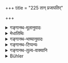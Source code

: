 +++
title = "225 तान् प्रजापतिर्"

+++

<details><summary>गङ्गानथ-मूलानुवादः</summary>

Thereupon Prajāpati came to them and said—“Do not make the unequal equal: what belongs to the liberal man is purified by faith, while the other is defiled by want of faith.—(225)
</details>

<details><summary>मेधातिथिः</summary>

देवान् **प्रजापतिर्** आगत्याचष्ट **मा कृढ्वम्** एवं **विषमं** समीकरणम् अन्याय्यम् । कः पुनर् अनयोर् अधिक इति देवा ऊचुः । पुनः प्रजापतिर् आह । **वदान्यस्य** श्रद्धवतो यद् अन्नं तत् **पूतं** पवित्रं **श्रद्दया** वार्धुषेः । **इतरद्** यद् अन्नं श्रोत्रियस्य तत् कर्मणोपहतम् अप्रशस्तम् । देवप्रजापतिसंवादो ऽर्थवादः । अश्रद्दधानस्य गुणवतो ऽपि न भोक्तव्यम् आदरेण शूद्रस्यापि भोक्तव्यम् ॥ ४.२२५ ॥
</details>

<details><summary>गङ्गानथ-भाष्यानुवादः</summary>

Prajāpati, having approached, said to the gods —‘*Do not in this way, make the unequal eaual*’—*i.e*., do not establish any such improper equalisation.

Then the gods asked—‘Who there is, then, the superior between the two persons?’

Then Prajāpati answered—‘The food that belongs to the liberal-minded usurer, who is endowed with faith, is purified by faith, while the other food, that belongs to the Vedic scholar, is censured, condemned, by his act (faithlessness).’

This dialogue between Prajāpati and the gods is purely imaginary; all that is meant is that ‘one shall not eat food offered by a person, who, though otherwise qualified, is devoid of faith, while that belonging to the *Śūdra* shall be eaten, if it is offered with due respect.’—(225)
</details>

<details><summary>गङ्गानथ-टिप्पन्यः</summary>

**(verses 4.224-225)**

See Explanatory notes for [Verse 4.224].
</details>

<details><summary>गङ्गानथ-तुल्य-वाक्यानि</summary>

**(verses 4.224-225)  
**

See Comparative notes for [Verse 4.224].
</details>

<details><summary>Bühler</summary>

225	The Lord of created beings (Pragapati) came and spake to them, 'Do not make that equal, which is unequal. The food of that liberal (usurer) is purified by faith; (that of the) of the) other (man) is defiled by a want of faith.'
</details>
